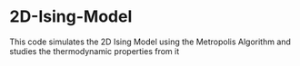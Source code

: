 # 2D-Ising-Model
This code simulates the 2D Ising Model using the Metropolis Algorithm and studies the thermodynamic properties from it
